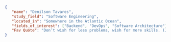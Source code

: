 <!-- ## Hi there<img src="https://media.giphy.com/media/hvRJCLFzcasrR4ia7z/giphy.gif" width="30px"/> -->
```json
{
   "name": "Denilson Tavares",
   "study_field": "Software Engineering",
   "located_in": "Somewhere in the Atlantic Ocean",
   "fields_of_interest": ["Backend", "DevOps", "Software Architecture"],
   "Fav Quote": "Don’t wish for less problems, wish for more skills. (John Earl Shoaff)"
}
```
